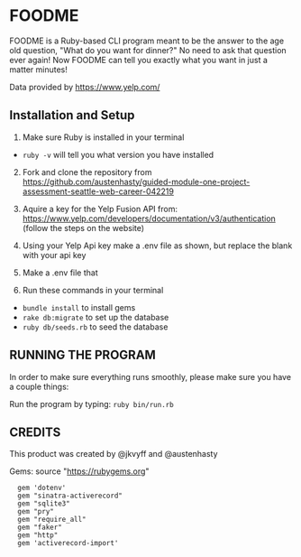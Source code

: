 # FOODME

FOODME is a Ruby-based CLI program meant to be the answer to the age old question, "What do you want for dinner?"
No need to ask that question ever again! Now FOODME can tell you exactly what you want in just a matter minutes!

Data provided by https://www.yelp.com/

## Installation and Setup

1. Make sure Ruby is installed in your terminal 
  * `ruby -v` will tell you what version you have installed
  
2. Fork and clone the repository from https://github.com/austenhasty/guided-module-one-project-assessment-seattle-web-career-042219

3. Aquire a key for the Yelp Fusion API from: https://www.yelp.com/developers/documentation/v3/authentication (follow the steps on the website)

4. Using your Yelp Api key make a .env file as shown, but replace the blank with your api key

5. Make a .env file that

6. Run these commands in your terminal
* `bundle install` to install gems
* `rake db:migrate` to set up the database
* `ruby db/seeds.rb` to seed the database


## RUNNING THE PROGRAM

In order to make sure everything runs smoothly, please make sure you have a couple things:

Run the program by typing: `ruby bin/run.rb`


## CREDITS

This product was created by @jkvyff and @austenhasty

Gems: source "https://rubygems.org"
```
  gem 'dotenv'
  gem "sinatra-activerecord"
  gem "sqlite3"
  gem "pry"
  gem "require_all"
  gem "faker"
  gem "http"
  gem 'activerecord-import'
```
